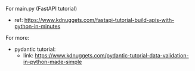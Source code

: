 For main.py (FastAPI tutorial)
* ref: https://www.kdnuggets.com/fastapi-tutorial-build-apis-with-python-in-minutes

For more:
* pydantic tutorial:
    * link: https://www.kdnuggets.com/pydantic-tutorial-data-validation-in-python-made-simple